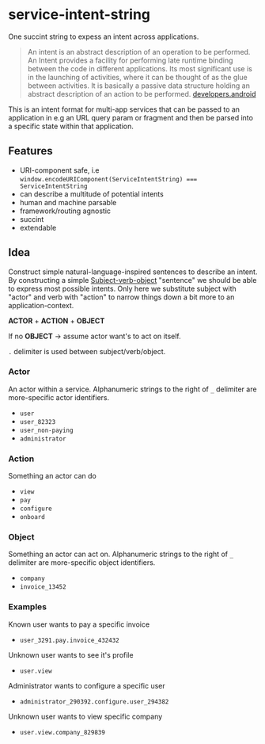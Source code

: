 # service-intent-string
One succint string to expess an intent across applications.

>An intent is an abstract description of an operation to be performed.
>An Intent provides a facility for performing late runtime binding between the code in different applications. 
>Its most significant use is in the launching of activities, where it can be thought of as the glue between activities.
>It is basically a passive data structure holding an abstract description of an action to be performed.
>[developers.android]

This is an intent format for multi-app services that can be passed to an application in e.g an URL query param or fragment 
and then be parsed into a specific state within that application.

## Features
- URI-component safe, i.e `window.encodeURIComponent(ServiceIntentString) === ServiceIntentString`
- can describe a multitude of potential intents
- human and machine parsable
- framework/routing agnostic
- succint
- extendable

## Idea
Construct simple natural-language-inspired sentences to describe an intent.
By constructing a simple [Subject-verb-object](https://en.wikipedia.org/wiki/Subject%E2%80%93verb%E2%80%93object) 
"sentence" we should be able to express most possible intents. Only here we substitute subject with "actor" and verb 
with "action" to narrow things down a bit more to an application-context.

**ACTOR** +  **ACTION** + **OBJECT**

If no **OBJECT** -> assume actor want's to act on itself.

`.` delimiter is used between subject/verb/object.

### Actor
An actor within a service. Alphanumeric strings to the right of `_` delimiter are more-specific actor identifiers. 
- `user`
- `user_82323`
- `user_non-paying`
- `administrator`

### Action
Something an actor can do
- `view`
- `pay`
- `configure`
- `onboard`

### Object
Something an actor can act on. Alphanumeric strings to the right of `_` delimiter are more-specific object identifiers.
- `company`
- `invoice_13452`

### Examples
Known user wants to pay a specific invoice
- `user_3291.pay.invoice_432432`

Unknown user wants to see it's profile
- `user.view`

Administrator wants to configure a specific user
- `administrator_290392.configure.user_294382`

Unknown user wants to view specific company
- `user.view.company_829839`


[developers.android]: https://developer.android.com/reference/android/content/Intent.html
